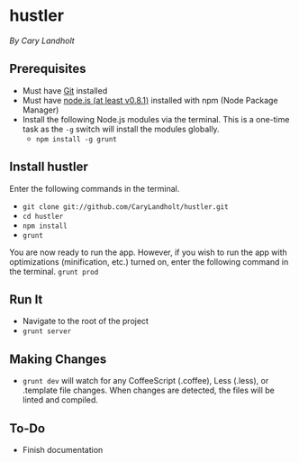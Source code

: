# hustler
*By Cary Landholt*

## Prerequisites
* Must have [Git](http://git-scm.com/) installed
* Must have [node.js (at least v0.8.1)](http://nodejs.org/) installed with npm (Node Package Manager)
* Install the following Node.js modules via the terminal.  This is a one-time task as the `-g` switch will install the modules globally.
  * `npm install -g grunt`

## Install hustler
Enter the following commands in the terminal.
* `git clone git://github.com/CaryLandholt/hustler.git`
* `cd hustler`
* `npm install`
* `grunt`

You are now ready to run the app.
However, if you wish to run the app with optimizations (minification, etc.) turned on, enter the following command in the terminal.
`grunt prod`

## Run It
* Navigate to the root of the project
* `grunt server`

## Making Changes
* `grunt dev` will watch for any CoffeeScript (.coffee), Less (.less), or .template file changes.  When changes are detected, the files will be linted and compiled.

## To-Do
* Finish documentation